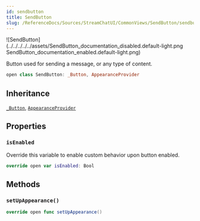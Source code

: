 ```yaml
---
id: sendbutton 
title: SendButton
slug: /ReferenceDocs/Sources/StreamChatUI/CommonViews/SendButton/sendbutton
---
```

![SendButton](../../../../../assets/SendButton_documentation_disabled.default-light.png
SendButton_documentation_enabled.default-light.png)

Button used for sending a message, or any type of content.

``` swift
open class SendButton: _Button, AppearanceProvider 
```

## Inheritance

[`_Button`](../_Button), [`AppearanceProvider`](../../Utils/AppearanceProvider)

## Properties

### `isEnabled`

Override this variable to enable custom behavior upon button enabled.

``` swift
override open var isEnabled: Bool 
```

## Methods

### `setUpAppearance()`

``` swift
override open func setUpAppearance() 
```
